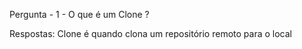Pergunta - 1 - O que é um Clone ? 

Respostas: Clone é quando clona um repositório remoto para o local